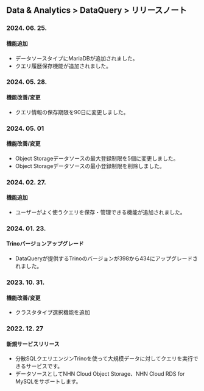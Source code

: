 ## Data & Analytics > DataQuery > リリースノート

### 2024. 06. 25.
#### 機能追加
* データソースタイプにMariaDBが追加されました。
* クエリ履歴保存機能が追加されました。

### 2024. 05. 28.
#### 機能改善/変更
* クエリ情報の保存期限を90日に変更しました。

### 2024. 05. 01
#### 機能改善/変更
* Object Storageデータソースの最大登録制限を5個に変更しました。
* Object Storageデータソースの最小登録制限を削除しました。

### 2024. 02. 27.
#### 機能追加
- ユーザーがよく使うクエリを保存・管理できる機能が追加されました。

### 2024. 01. 23.   
#### Trinoバージョンアップグレード
* DataQueryが提供するTrinoのバージョンが398から434にアップグレードされました。

### 2023. 10. 31.
#### 機能改善/変更
* クラスタタイプ選択機能を追加

### 2022. 12. 27

#### 新規サービスリリース

* 分散SQLクエリエンジンTrinoを使って大規模データに対してクエリを実行できるサービスです。
* データソースとしてNHN Cloud Object Storage、NHN Cloud RDS for MySQLをサポートします。
